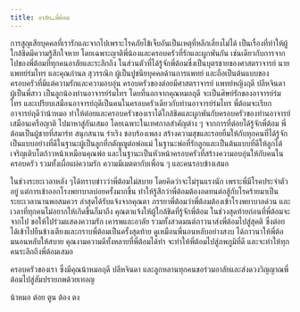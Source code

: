 ```yaml
---
title: อาลัย…พี่ต้อม
---
```



การสูญเสียบุคคลที่เรารักและจากไปเพราะโรคภัยไข้เจ็บอันเป็นเหตุที่หลีกเลี่ยงไม่ได้ เป็นเรื่องที่ทำให้ผู้ใกล้ชิดมีความรู้สึกใจหาย โดยเฉพาะญาติพี่น้องและครอบครัวที่รักและผูกพันกัน เช่นเดียวกับการจากไปของพี่ต้อมที่ทุกคนอาลัยและระลึกถึง ในส่วนตัวที่ได้รู้จักพี่ต้อมซึ่งเป็นบุตรชายของศาสตราจารย์ นายแพทย์ร่มไทร และคุณกำนล สุวรรณิก ผู้เป็นปูชนียบุคคลด้านการแพทย์ และถือเป็นต้นแบบของครอบครัวที่มีแต่ความรักและความอบอุ่น ครอบครัวของต๋อยมีศาสตราจารย์ แพทย์หญิงฤดี ปลีหจินดา ผู้เป็นพี่สาว เป็นลูกน้องท่านอาจารย์ร่มไทร โดยที่นอกจากคุณหมอฤดี จะเป็นศิษย์รักของอาจารย์ร่มไทร และเปรียบเสมือนอาจารย์ฤดีเป็นคนในครอบครัวเดียวกับท่านอาจารย์ร่มไทร พี่ต้อมจะเรียกอาจารย์ฤดีว่าน้าหมอ ทำให้ต๋อยและครอบครัวของเราได้ใกล้ชิดและผูกพันกับครอบครัวของท่านอาจารย์เสมือนเครือญาติ ไปมาหาสู่กันเสมอ โดยเฉพาะในเทศกาลสำคัญต่าง ๆ จากการที่ต๋อยได้รู้จักพี่ต้อม พี่ต้อมเป็นผู้ชายที่สมาร์ท สนุกสนาน ร่าเริง ชอบร้องเพลง สร้างความสุขและรอยยิ้มให้กับทุกคนที่ได้รู้จัก เป็นแบบอย่างที่ดีในฐานะผู้เป็นลูกที่กตัญญูต่อพ่อแม่ ในฐานะพ่อที่รักลูกและเป็นต้นแบบที่ดีให้ลูกได้เจริญเติบโตก้าวหน้าเหมือนคุณพ่อ และในฐานะเป็นหัวหน้าครอบครัวที่สร้างความอบอุ่นให้กับคนในครอบครัว รวมทั้งเผื่อแผ่ความรัก ความมีเมตตากับเพื่อน ๆ และคนรอบข้างเสมอ

ในช่วงระยะเวลาหลัง ๆได้ทราบข่าวว่าพี่ต้อมไม่สบาย โดยคิดว่าจะไม่รุนแรงนัก เพราะพี่มีโรคประจำตัวอยู่ แต่การเข้าออกโรงพยาบาลบ่อยครั้งมากขึ้น ทำให้รู้สึกว่าพี่ต้อมต้องอดทนต่อสู้กับโรคร้ายมาเป็นระยะเวลานานพอสมควร ล่าสุดได้รับแจ้งจากคุณตา ภรรยาพี่ต้อมว่าพี่ต้อมต้องเข้าโรงพยาบาลด่วน และเวลาที่ทุกคนไม่อยากให้เกิดขึ้นก็มาถึง คุณตาแจ้งให้ผู้ใกล้ชิดที่รู้จักพี่ต้อม ในช่วงสุดท้ายก่อนที่พี่ต้อมจะจากไป ขอให้ไปร่วมแสดงความรัก เคารพและอาลัย รวมทั้งสวดมนต์ภาวนาส่งพี่ต้อมไปสู่สุคติ ซึ่งต๋อยได้เข้าไปยืนข้างเตียงและกราบพี่ต้อมเป็นครั้งสุดท้าย ดูเหมือนพี่นอนหลับอย่างสงบ ได้ภาวนาให้พี่ต้อมนอนหลับให้สบาย คุณงามความดีทั้งหลายที่พี่ต้อมได้ทำ จะทำให้พี่ต้อมไปสู่ภพภูมิที่ดี และจะทำให้ทุกคนระลึกถึงพี่ต้อมเสมอ

ครอบครัวของเรา ซึ่งมีคุณน้าหมอฤดี ปลีหจินดา และลูกหลานทุกคนขอร่วมอาลัยและส่งดวงวิญญาณพี่ต้อมไปสู่สัมปรายภพด้วยเทอญ

น้าหมอ ต๋อย ตูน ต้อง ตง


